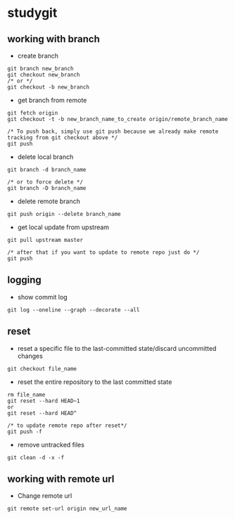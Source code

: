 # studygit

## working with branch
* create branch
```
git branch new_branch
git checkout new_branch
/* or */
git checkout -b new_branch
```
* get branch from remote
```
git fetch origin
git checkout -t -b new_branch_name_to_create origin/remote_branch_name

/* To push back, simply use git push because we already make remote tracking from git checkout above */
git push
```
* delete local branch
```
git branch -d branch_name

/* or to force delete */
git branch -D branch_name
```
* delete remote branch
```
git push origin --delete branch_name
```
* get local update from upstream
```
git pull upstream master

/* after that if you want to update to remote repo just do */
git push
```

## logging
* show commit log
```
git log --oneline --graph --decorate --all
```

## reset
* reset a specific file to the last-committed state/discard uncommitted changes
```
git checkout file_name
```
* reset the entire repository to the last committed state
```
rm file_name
git reset --hard HEAD~1
or
git reset --hard HEAD^

/* to update remote repo after reset*/
git push -f
```
* remove untracked files
```
git clean -d -x -f
```

## working with remote url
* Change remote url
```
git remote set-url origin new_url_name
```





